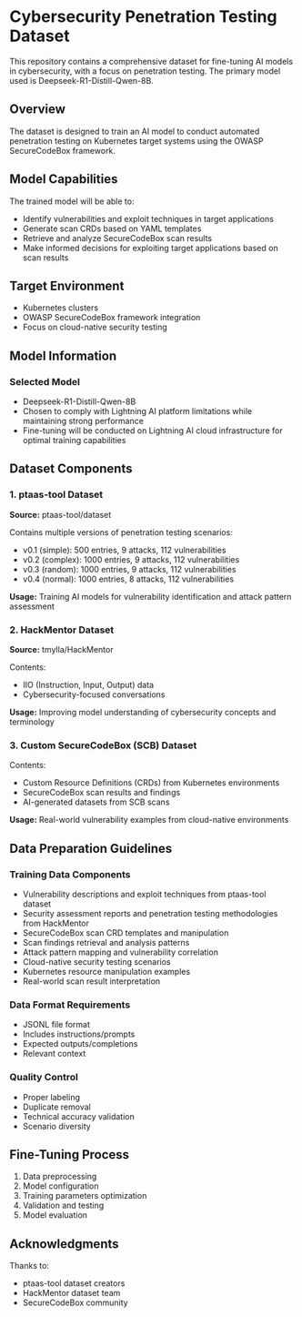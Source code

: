 # Cybersecurity Penetration Testing Dataset

This repository contains a comprehensive dataset for fine-tuning AI models in cybersecurity, with a focus on penetration testing. The primary model used is Deepseek-R1-Distill-Qwen-8B.

## Overview
The dataset is designed to train an AI model to conduct automated penetration testing on Kubernetes target systems using the OWASP SecureCodeBox framework.

## Model Capabilities
The trained model will be able to:

- Identify vulnerabilities and exploit techniques in target applications
- Generate scan CRDs based on YAML templates 
- Retrieve and analyze SecureCodeBox scan results
- Make informed decisions for exploiting target applications based on scan results

## Target Environment
- Kubernetes clusters
- OWASP SecureCodeBox framework integration
- Focus on cloud-native security testing

## Model Information

### Selected Model
- Deepseek-R1-Distill-Qwen-8B
- Chosen to comply with Lightning AI platform limitations while maintaining strong performance
- Fine-tuning will be conducted on Lightning AI cloud infrastructure for optimal training capabilities

## Dataset Components

### 1. ptaas-tool Dataset
**Source:** ptaas-tool/dataset

Contains multiple versions of penetration testing scenarios:
- v0.1 (simple): 500 entries, 9 attacks, 112 vulnerabilities
- v0.2 (complex): 1000 entries, 9 attacks, 112 vulnerabilities
- v0.3 (random): 1000 entries, 9 attacks, 112 vulnerabilities
- v0.4 (normal): 1000 entries, 8 attacks, 112 vulnerabilities

**Usage:** Training AI models for vulnerability identification and attack pattern assessment

### 2. HackMentor Dataset
**Source:** tmylla/HackMentor

Contents:
- IIO (Instruction, Input, Output) data
- Cybersecurity-focused conversations

**Usage:** Improving model understanding of cybersecurity concepts and terminology

### 3. Custom SecureCodeBox (SCB) Dataset
Contents:
- Custom Resource Definitions (CRDs) from Kubernetes environments
- SecureCodeBox scan results and findings
- AI-generated datasets from SCB scans

**Usage:** Real-world vulnerability examples from cloud-native environments

## Data Preparation Guidelines

### Training Data Components
- Vulnerability descriptions and exploit techniques from ptaas-tool dataset
- Security assessment reports and penetration testing methodologies from HackMentor
- SecureCodeBox scan CRD templates and manipulation
- Scan findings retrieval and analysis patterns
- Attack pattern mapping and vulnerability correlation
- Cloud-native security testing scenarios
- Kubernetes resource manipulation examples
- Real-world scan result interpretation

### Data Format Requirements
- JSONL file format
- Includes instructions/prompts
- Expected outputs/completions
- Relevant context

### Quality Control
- Proper labeling
- Duplicate removal
- Technical accuracy validation
- Scenario diversity

## Fine-Tuning Process
1. Data preprocessing
2. Model configuration
3. Training parameters optimization
4. Validation and testing
5. Model evaluation


## Acknowledgments
Thanks to:
- ptaas-tool dataset creators
- HackMentor dataset team
- SecureCodeBox community

